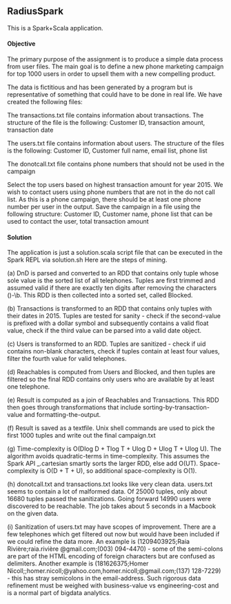 
## RadiusSpark
This is a Spark+Scala application. 


#### Objective

The primary purpose of the assignment is to produce a simple data process from user files.
The main goal is to define a new phone marketing campaign for top 1000 users in order to upsell them with a new compelling product.

The data is fictitious and has been generated by a program but is representative of something that could have to be done in real life.
We have created the following files:

The transactions.txt file contains information about transactions. The structure of the file is the following: Customer ID, transaction amount, transaction date

The users.txt file contains information about users. The structure of the files is the following: Customer ID, Customer full name, email list, phone list 

The donotcall.txt file contains phone numbers that should not be used in the campaign

Select the top users based on highest transaction amount for year 2015. We wish to contact users using phone numbers that are not in the do not call list. As this is a phone campaign, there should be at least one phone number per user in the output. Save the campaign in a file using the following structure: Customer ID, Customer name, phone list that can be used to contact the user, total transaction amount


#### Solution

The application is just a solution.scala script file that can be executed in the Spark REPL via solution.sh
Here are the steps of mining.

(a) DnD is parsed and converted to an RDD that contains only tuple whose sole value is the sorted list of all telephones. Tuples are first trimmed and assumed valid if there are exactly ten digits after removing the characters ()-\b. This RDD is then collected into a sorted set, called Blocked.

(b) Transactions is transformed to an RDD that contains only tuples with their dates in 2015. Tuples are tested for sanity - check if the second-value is prefixed with a dollar symbol and subsequently contains a valid float value, check if the third value can be parsed into a valid date object. 

(c) Users is transformed to an RDD. Tuples are sanitized - check if uid contains non-blank characters, check if tuples contain at least four values, filter the fourth value for valid telephones. 

(d) Reachables is computed from Users and Blocked, and then tuples are filtered so the final RDD contains only users who are available by at least one telephone.

(e) Result is computed as a join of Reachables and Transactions. This RDD then goes through transformations that include sorting-by-transaction-value and formatting-the-output.

(f) Result is saved as a textfile. Unix shell commands are used to pick the first 1000 tuples and write out the final campaign.txt

(g) Time-complexity is O(Dlog D + Tlog T + Ulog D + Ulog T + Ulog U). The algorithm avoids quadratic-terms in time-complexity. This assumes the Spark API _.cartesian smartly sorts the larger RDD, else add O(UT). Space-complexity is O(D + T + U), so additional space-complexity is O(1).

(h) donotcall.txt and transactions.txt looks like very clean data. users.txt seems to contain a lot of malformed data. Of 25000 tuples, only about 16680 tuples passed the sanitizations. Going forward 14990 users were discovered to be reachable. The job takes about 5 seconds in a Macbook on the given data.

(i) Sanitization of users.txt may have scopes of improvement. There are a few telephones which get filtered out now but would have been included if we could refine the data more. An example is (1209403925;Raia Rivi&egrave;re;raia.rivi&egrave;re @gmail.com;(003) 094-4470) - some of the semi-colons are part of the HTML encoding of foreign characters but are confused as delimiters. Another example is (181626375;Homer Nicoll;;homer.nicoll;@yahoo.com,homer.nicoll;@gmail.com;(137) 128-7229) - this has stray semicolons in the email-address. Such rigorous data refinement must be weighed with business-value vs engineering-cost and is a normal part of bigdata analytics.

